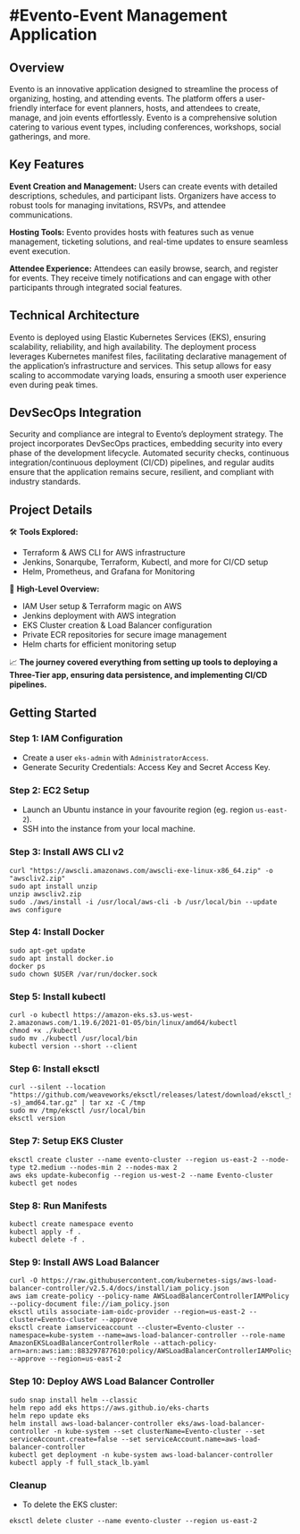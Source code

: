 # #Evento-Event Management Application

## Overview
Evento is an innovative application designed to streamline the process of organizing, hosting, and attending events. The platform offers a user-friendly interface for event planners, hosts, and attendees to create, manage, and join events effortlessly. Evento is a comprehensive solution catering to various event types, including conferences, workshops, social gatherings, and more.

## Key Features

**Event Creation and Management:**
Users can create events with detailed descriptions, schedules, and participant lists. Organizers have access to robust tools for managing invitations, RSVPs, and attendee communications.

**Hosting Tools:** 
Evento provides hosts with features such as venue management, ticketing solutions, and real-time updates to ensure seamless event execution.

**Attendee Experience:** 
Attendees can easily browse, search, and register for events. They receive timely notifications and can engage with other participants through integrated social features.

## Technical Architecture
Evento is deployed using Elastic Kubernetes Services (EKS), ensuring scalability, reliability, and high availability. The deployment process leverages Kubernetes manifest files, facilitating declarative management of the application’s infrastructure and services. This setup allows for easy scaling to accommodate varying loads, ensuring a smooth user experience even during peak times.

## DevSecOps Integration
Security and compliance are integral to Evento’s deployment strategy. The project incorporates DevSecOps practices, embedding security into every phase of the development lifecycle. Automated security checks, continuous integration/continuous deployment (CI/CD) pipelines, and regular audits ensure that the application remains secure, resilient, and compliant with industry standards.

## Project Details
🛠️ **Tools Explored:**
- Terraform & AWS CLI for AWS infrastructure
- Jenkins, Sonarqube, Terraform, Kubectl, and more for CI/CD setup
- Helm, Prometheus, and Grafana for Monitoring

🚢 **High-Level Overview:**
- IAM User setup & Terraform magic on AWS
- Jenkins deployment with AWS integration
- EKS Cluster creation & Load Balancer configuration
- Private ECR repositories for secure image management
- Helm charts for efficient monitoring setup

📈 **The journey covered everything from setting up tools to deploying a Three-Tier app, ensuring data persistence, and implementing CI/CD pipelines.**

## Getting Started

### Step 1: IAM Configuration
- Create a user `eks-admin` with `AdministratorAccess`.
- Generate Security Credentials: Access Key and Secret Access Key.

### Step 2: EC2 Setup
- Launch an Ubuntu instance in your favourite region (eg. region `us-east-2`).
- SSH into the instance from your local machine.

### Step 3: Install AWS CLI v2
``` shell
curl "https://awscli.amazonaws.com/awscli-exe-linux-x86_64.zip" -o "awscliv2.zip"
sudo apt install unzip
unzip awscliv2.zip
sudo ./aws/install -i /usr/local/aws-cli -b /usr/local/bin --update
aws configure
```

### Step 4: Install Docker
``` shell
sudo apt-get update
sudo apt install docker.io
docker ps
sudo chown $USER /var/run/docker.sock
```

### Step 5: Install kubectl
``` shell
curl -o kubectl https://amazon-eks.s3.us-west-2.amazonaws.com/1.19.6/2021-01-05/bin/linux/amd64/kubectl
chmod +x ./kubectl
sudo mv ./kubectl /usr/local/bin
kubectl version --short --client
```

### Step 6: Install eksctl
``` shell
curl --silent --location "https://github.com/weaveworks/eksctl/releases/latest/download/eksctl_$(uname -s)_amd64.tar.gz" | tar xz -C /tmp
sudo mv /tmp/eksctl /usr/local/bin
eksctl version
```

### Step 7: Setup EKS Cluster
``` shell
eksctl create cluster --name evento-cluster --region us-east-2 --node-type t2.medium --nodes-min 2 --nodes-max 2
aws eks update-kubeconfig --region us-west-2 --name Evento-cluster
kubectl get nodes
```

### Step 8: Run Manifests
``` shell
kubectl create namespace evento
kubectl apply -f .
kubectl delete -f .
```

### Step 9: Install AWS Load Balancer
``` shell
curl -O https://raw.githubusercontent.com/kubernetes-sigs/aws-load-balancer-controller/v2.5.4/docs/install/iam_policy.json
aws iam create-policy --policy-name AWSLoadBalancerControllerIAMPolicy --policy-document file://iam_policy.json
eksctl utils associate-iam-oidc-provider --region=us-east-2 --cluster=Evento-cluster --approve
eksctl create iamserviceaccount --cluster=Evento-cluster --namespace=kube-system --name=aws-load-balancer-controller --role-name AmazonEKSLoadBalancerControllerRole --attach-policy-arn=arn:aws:iam::883297877610:policy/AWSLoadBalancerControllerIAMPolicy --approve --region=us-east-2
```

### Step 10: Deploy AWS Load Balancer Controller
``` shell
sudo snap install helm --classic
helm repo add eks https://aws.github.io/eks-charts
helm repo update eks
helm install aws-load-balancer-controller eks/aws-load-balancer-controller -n kube-system --set clusterName=Evento-cluster --set serviceAccount.create=false --set serviceAccount.name=aws-load-balancer-controller
kubectl get deployment -n kube-system aws-load-balancer-controller
kubectl apply -f full_stack_lb.yaml
```

### Cleanup
- To delete the EKS cluster:
``` shell
eksctl delete cluster --name evento-cluster --region us-east-2
```
